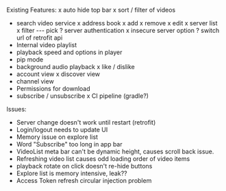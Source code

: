 Existing Features:
x auto hide top bar
x sort / filter of videos
- search video service
x address book
x add
x remove
x edit
x server list
x filter
--- pick
? server authentication
x insecure server option
? switch url of retrofit api
- Internal video playlist
- playback speed and options in player
- pip mode
- background audio playback
x like / dislike
- account view
x discover view
- channel view
- Permissions for download
- subscribe / unsubscribe
x CI pipeline (gradle?)

Issues:
- Server change doesn't work until restart (retrofit)
- Login/logout needs to update UI
- Memory issue on explore list
- Word "Subscribe" too long in app bar
- VideoList meta bar can't be dynamic height, causes scroll back issue.
- Refreshing video list causes odd loading order of video items
- playback rotate on click doesn't re-hide buttons
- Explore list is memory intensive, leak??
- Access Token refresh circular injection problem

